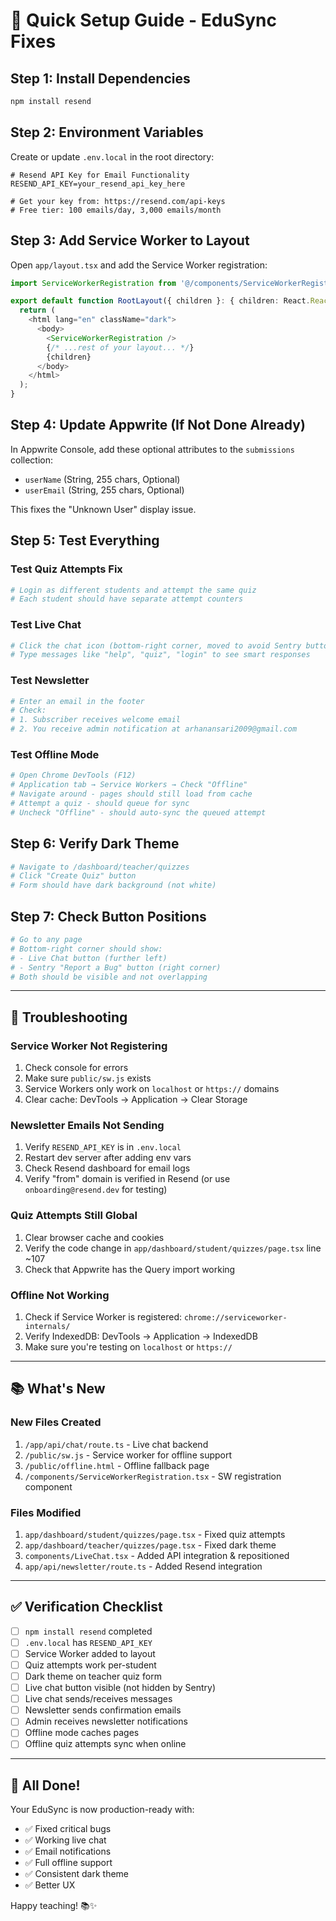 # 🚀 Quick Setup Guide - EduSync Fixes

## Step 1: Install Dependencies

```bash
npm install resend
```

## Step 2: Environment Variables

Create or update `.env.local` in the root directory:

```env
# Resend API Key for Email Functionality
RESEND_API_KEY=your_resend_api_key_here

# Get your key from: https://resend.com/api-keys
# Free tier: 100 emails/day, 3,000 emails/month
```

## Step 3: Add Service Worker to Layout

Open `app/layout.tsx` and add the Service Worker registration:

```typescript
import ServiceWorkerRegistration from '@/components/ServiceWorkerRegistration';

export default function RootLayout({ children }: { children: React.ReactNode }) {
  return (
    <html lang="en" className="dark">
      <body>
        <ServiceWorkerRegistration />
        {/* ...rest of your layout... */}
        {children}
      </body>
    </html>
  );
}
```

## Step 4: Update Appwrite (If Not Done Already)

In Appwrite Console, add these optional attributes to the `submissions` collection:
- `userName` (String, 255 chars, Optional)
- `userEmail` (String, 255 chars, Optional)

This fixes the "Unknown User" display issue.

## Step 5: Test Everything

### Test Quiz Attempts Fix
```bash
# Login as different students and attempt the same quiz
# Each student should have separate attempt counters
```

### Test Live Chat
```bash
# Click the chat icon (bottom-right corner, moved to avoid Sentry button)
# Type messages like "help", "quiz", "login" to see smart responses
```

### Test Newsletter
```bash
# Enter an email in the footer
# Check:
# 1. Subscriber receives welcome email
# 2. You receive admin notification at arhanansari2009@gmail.com
```

### Test Offline Mode
```bash
# Open Chrome DevTools (F12)
# Application tab → Service Workers → Check "Offline"
# Navigate around - pages should still load from cache
# Attempt a quiz - should queue for sync
# Uncheck "Offline" - should auto-sync the queued attempt
```

## Step 6: Verify Dark Theme

```bash
# Navigate to /dashboard/teacher/quizzes
# Click "Create Quiz" button
# Form should have dark background (not white)
```

## Step 7: Check Button Positions

```bash
# Go to any page
# Bottom-right corner should show:
# - Live Chat button (further left)
# - Sentry "Report a Bug" button (right corner)
# Both should be visible and not overlapping
```

---

## 🔧 Troubleshooting

### Service Worker Not Registering
1. Check console for errors
2. Make sure `public/sw.js` exists
3. Service Workers only work on `localhost` or `https://` domains
4. Clear cache: DevTools → Application → Clear Storage

### Newsletter Emails Not Sending
1. Verify `RESEND_API_KEY` is in `.env.local`
2. Restart dev server after adding env vars
3. Check Resend dashboard for email logs
4. Verify "from" domain is verified in Resend (or use `onboarding@resend.dev` for testing)

### Quiz Attempts Still Global
1. Clear browser cache and cookies
2. Verify the code change in `app/dashboard/student/quizzes/page.tsx` line ~107
3. Check that Appwrite has the Query import working

### Offline Not Working
1. Check if Service Worker is registered: `chrome://serviceworker-internals/`
2. Verify IndexedDB: DevTools → Application → IndexedDB
3. Make sure you're testing on `localhost` or `https://`

---

## 📚 What's New

### New Files Created
1. `/app/api/chat/route.ts` - Live chat backend
2. `/public/sw.js` - Service worker for offline support
3. `/public/offline.html` - Offline fallback page
4. `/components/ServiceWorkerRegistration.tsx` - SW registration component

### Files Modified
1. `app/dashboard/student/quizzes/page.tsx` - Fixed quiz attempts
2. `app/dashboard/teacher/quizzes/page.tsx` - Fixed dark theme
3. `components/LiveChat.tsx` - Added API integration & repositioned
4. `app/api/newsletter/route.ts` - Added Resend integration

---

## ✅ Verification Checklist

- [ ] `npm install resend` completed
- [ ] `.env.local` has `RESEND_API_KEY`
- [ ] Service Worker added to layout
- [ ] Quiz attempts work per-student
- [ ] Dark theme on teacher quiz form
- [ ] Live chat button visible (not hidden by Sentry)
- [ ] Live chat sends/receives messages
- [ ] Newsletter sends confirmation emails
- [ ] Admin receives newsletter notifications
- [ ] Offline mode caches pages
- [ ] Offline quiz attempts sync when online

---

## 🎯 All Done!

Your EduSync is now production-ready with:
- ✅ Fixed critical bugs
- ✅ Working live chat
- ✅ Email notifications
- ✅ Full offline support
- ✅ Consistent dark theme
- ✅ Better UX

Happy teaching! 📚✨
